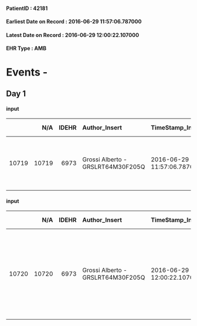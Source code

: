 
#### PatientID : 42181
#### Earliest Date on Record : 2016-06-29 11:57:06.787000
#### Latest Date on Record : 2016-06-29 12:00:22.107000
#### EHR Type : AMB

# Events - 

## Day 1

#### input
|       |    N/A |   IDEHR | Author_Insert                     | TimeStamp_Insert           | EHRType   |   PatientID |   IDDigitalSignDocument | persone_vicine   |   Unnamed: 0_x.1 |   IDANAMNESI_SOCIALE | Patient   | FamigliaAltro   | Paziente_T   | FamigliaAltro_T   |   Non_Rilevabile_x.1 | Note_Non_Rilevabile_x.1   | opt_Problemi   | chk_contr_sintomi   | opt_paziente_a   | opt_famiglia_a   | opt_adeguatezza   | opt_paziente_solo   | ds_note_con                                               | opt_presente_assente   | Presenza_minori   | Caregiver_principale                 | opt_capacita   | ds_familiari_coinv   | opt_risorse_ec   | ds_note_prio                                                                 | opt_paziente_ad   | opt_caregiver_ad   | opt_inv_civile   |   invalidita_perc | Needs     | Domestic partnership   | Fragility                    | opt_indennita_acc   |
|------:|-------:|--------:|:----------------------------------|:---------------------------|:----------|------------:|------------------------:|:-----------------|-----------------:|---------------------:|:----------|:----------------|:-------------|:------------------|---------------------:|:--------------------------|:---------------|:--------------------|:-----------------|:-----------------|:------------------|:--------------------|:----------------------------------------------------------|:-----------------------|:------------------|:-------------------------------------|:---------------|:---------------------|:-----------------|:-----------------------------------------------------------------------------|:------------------|:-------------------|:-----------------|------------------:|:----------|:-----------------------|:-----------------------------|:--------------------|
| 10719 |  10719 |    6973 | Grossi Alberto - GRSLRT64M30F205Q | 2016-06-29 11:57:06.787000 | AMB       |       42181 |                  410408 | N/A              |             3579 |                 2337 | Si#1      | Si#1            | Si#1         | Si#1              |                    0 | NR                        | No#0           | controllo sintomi#0 | Congruenti#1     | Congruenti#1     | Da valutare#2     | No#0                | Vive con la moglie due figli di cui una medico fuori casa | Presente#1             | No#0              | figlia Salvatorina medico cardiologo | Adeguato#0     | figlio Luigi Antonio | Adeguate#1       | I figli preferiscono programmare il termine dell'assistenza in una struttura | Totale#2          | Totale#2           | Si#1             |               100 | Clinici#0 | Coniuge/Convivente#0   | sovraccarico assistenziale#4 | Si#1                |

#### input
|       |    N/A |   IDEHR | Author_Insert                     | TimeStamp_Insert           | EHRType   |   PatientID |   IDDigitalSignDocument | persone_vicine   |   Unnamed: 0_x.1 |   IDANAMNESI_SOCIALE | Patient   | FamigliaAltro   | Paziente_T   | FamigliaAltro_T   |   Non_Rilevabile_x.1 | Note_Non_Rilevabile_x.1   | opt_Problemi   | chk_contr_sintomi   | opt_paziente_a   | opt_famiglia_a   | opt_adeguatezza   | ds_note_ad                                                                                                                                        | opt_paziente_solo   | ds_note_con                                               | opt_presente_assente   | Presenza_minori   | Caregiver_principale                 | opt_capacita   | ds_familiari_coinv   | opt_risorse_ec   | ds_note_prio                                                                 | opt_paziente_ad   | opt_caregiver_ad   | opt_inv_civile   |   invalidita_perc | Needs     | Domestic partnership   | Fragility                    | opt_indennita_acc   |
|------:|-------:|--------:|:----------------------------------|:---------------------------|:----------|------------:|------------------------:|:-----------------|-----------------:|---------------------:|:----------|:----------------|:-------------|:------------------|---------------------:|:--------------------------|:---------------|:--------------------|:-----------------|:-----------------|:------------------|:--------------------------------------------------------------------------------------------------------------------------------------------------|:--------------------|:----------------------------------------------------------|:-----------------------|:------------------|:-------------------------------------|:---------------|:---------------------|:-----------------|:-----------------------------------------------------------------------------|:------------------|:-------------------|:-----------------|------------------:|:----------|:-----------------------|:-----------------------------|:--------------------|
| 10720 |  10720 |    6973 | Grossi Alberto - GRSLRT64M30F205Q | 2016-06-29 12:00:22.107000 | AMB       |       42181 |                  410410 | N/A              |             3580 |                 2338 | Si#1      | Si#1            | Si#1         | Si#1              |                    0 | NR                        | No#0           | controllo sintomi#0 | Congruenti#1     | Congruenti#1     | Da valutare#2     | Durante il colloquio il figlio pur consapevole della gravit√† della situazione mi √® sembrato molto ansioso rispetto al prosieguo dell'assistenza | No#0                | Vive con la moglie due figli di cui una medico fuori casa | Presente#1             | No#0              | figlia Salvatorina medico cardiologo | Adeguato#0     | figlio Luigi Antonio | Adeguate#1       | I figli preferiscono programmare il termine dell'assistenza in una struttura | Totale#2          | Totale#2           | Si#1             |               100 | Clinici#0 | Coniuge/Convivente#0   | sovraccarico assistenziale#4 | Si#1                |



